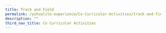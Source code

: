 ```yaml
---
title: Track and Field
permalink: /yuhualite-experience/Co-Curricular-Activities/track-and-field
description: ""
third_nav_title: Co Curricular Activities
---
```

